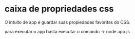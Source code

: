 
# caixa de propriedades css

O intuito de app é guardar suas propiedades  favoritas do CSS.

 para executar o app basta executar o comando -> node app.js



